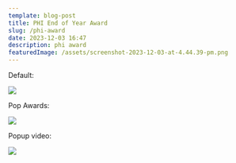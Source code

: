 ```yaml
---
template: blog-post
title: PHI End of Year Award
slug: /phi-award
date: 2023-12-03 16:47
description: phi award
featuredImage: /assets/screenshot-2023-12-03-at-4.44.39-pm.png
---
```

D﻿efault:

![](/assets/screenshot-2023-12-03-at-4.44.39-pm.png)

P﻿op Awards:

![](/assets/screenshot-2023-12-03-at-4.44.46-pm.png)

P﻿opup video:

![](/assets/screenshot-2023-12-03-at-4.45.11-pm.png)